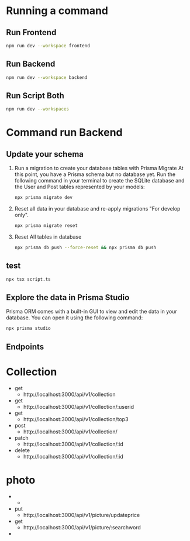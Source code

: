 # Running a command

## Run Frontend

```bash
npm run dev --workspace frontend
```

## Run Backend

```bash
npm run dev --workspace backend
```

## Run Script Both

```bash
npm run dev --workspaces
```

# Command run Backend

## Update your schema
1. Run a migration to create your database tables with Prisma Migrate
At this point, you have a Prisma schema but no database yet. Run the following command in your terminal to create the SQLite database and the User and Post tables represented by your models:

    ```bash
    npx prisma migrate dev
    ```
2. Reset all data in your database and re-apply migrations "For develop only".
    ```bash
    npx prisma migrate reset
    ```
3. Reset All tables in database
    ```bash
    npx prisma db push --force-reset && npx prisma db push
    ```

## test 
```bash
npx tsx script.ts
```

## Explore the data in Prisma Studio
Prisma ORM comes with a built-in GUI to view and edit the data in your database. You can open it using the following command:

```bash
npx prisma studio
```

## Endpoints
# Collection
- get
    - http://localhost:3000/api/v1/collection 
- get
    - http://localhost:3000/api/v1/collection/:userid
- get
    - http://localhost:3000/api/v1/collection/top3
- post
    - http://localhost:3000/api/v1/collection/
- patch
    - http://localhost:3000/api/v1/collection/:id
- delete
    - http://localhost:3000/api/v1/collection/:id
# photo
-
    -
- put
    - http://localhost:3000/api/v1/picture/updateprice
- get
    - http://localhost:3000/api/v1/picture/:searchword
- 

